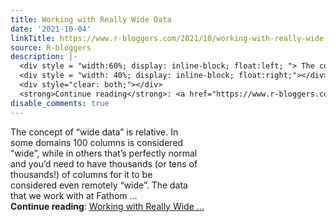 ```yaml
---
title: Working with Really Wide Data
date: '2021-10-04'
linkTitle: https://www.r-bloggers.com/2021/10/working-with-really-wide-data/
source: R-bloggers
description: |-
  <div style = "width:60%; display: inline-block; float:left; "> The concept of “wide data” is relative. In some domains 100 columns is considered “wide”, while in others that’s perfectly normal and you’d need to have thousands (or tens of thousands!) of columns for it to be considered even remotely “wide”. The data that we work with at Fathom ...</div>
  <div style = "width: 40%; display: inline-block; float:right;"></div>
  <div style="clear: both;"></div>
  <strong>Continue reading</strong>: <a href="https://www.r-bloggers.com/2021/10/working-with-really-wide-data/">Working with Really Wide ...
disable_comments: true
---
```

<div style = "width:60%; display: inline-block; float:left; "> The concept of “wide data” is relative. In some domains 100 columns is considered “wide”, while in others that’s perfectly normal and you’d need to have thousands (or tens of thousands!) of columns for it to be considered even remotely “wide”. The data that we work with at Fathom ...</div>
<div style = "width: 40%; display: inline-block; float:right;"></div>
<div style="clear: both;"></div>
<strong>Continue reading</strong>: <a href="https://www.r-bloggers.com/2021/10/working-with-really-wide-data/">Working with Really Wide ...